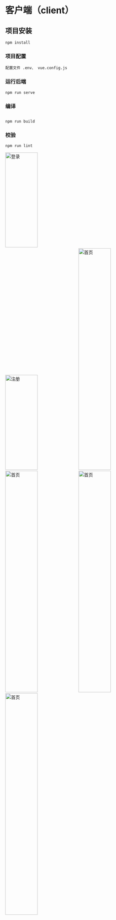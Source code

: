 # 客户端（client）

## 项目安装

```
npm install
```

### 项目配置

```
配置文件 .env、 vue.config.js
```

### 运行后端

```
npm run serve
```

### 编译

```

npm run build
```

### 校验

```
npm run lint
```

<img src="https://img1.imgtp.com/2023/09/08/fXMgKr0p.png" alt="登录" width="45%" height="300">&nbsp;&nbsp;&nbsp;&nbsp;&nbsp;&nbsp;&nbsp;&nbsp;&nbsp;&nbsp;&nbsp;&nbsp;&nbsp;<img src="https://img1.imgtp.com/2023/09/08/lqzHlzSc.png" alt="注册" width="45%" height="300">
<img src="https://img1.imgtp.com/2023/09/08/EFE4At0l.png" alt="首页" width="45%" height="700">&nbsp;<img src="https://img1.imgtp.com/2023/09/08/IXNVERBE.png" alt="首页" width="45%" height="700">
<img src="https://img1.imgtp.com/2023/09/08/OJwec03K.png" alt="首页" width="45%" height="700">&nbsp;<img src="https://img1.imgtp.com/2023/09/08/0TYlBrFx.png" alt="首页" width="45%" height="700">


